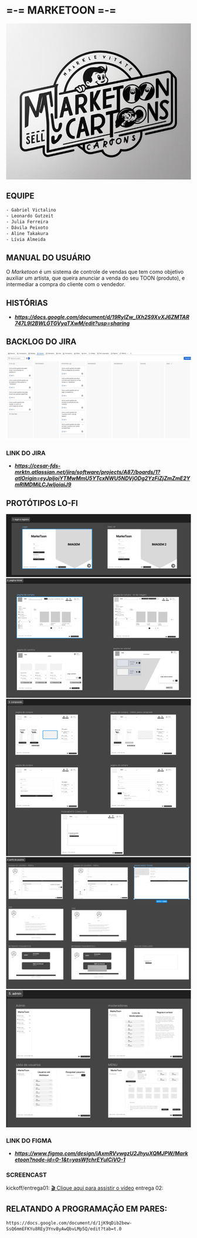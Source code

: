 # =-= MARKETOON =-=
![texto](/src/logo-marketoon.png)

## EQUIPE
````
- Gabriel Victalino
- Leonardo Gutzeit
- Julia Ferreira
- Dávila Peixoto
- Aline Takakura
- Lívia Almeida
````
## MANUAL DO USUÁRIO
O _Marketoon_ é um sistema de controle de vendas que tem como objetivo auxiliar um artista, que queira anunciar a venda do seu TOON (produto), e intermediar a compra do cliente com o vendedor.

## HISTÓRIAS 
- ***https://docs.google.com/document/d/19RyIZw_IXh2S9XvXJ6ZMTAR747L9l2BWLGTGVyqTXwM/edit?usp=sharing***

## BACKLOG DO JIRA
![texto](/src/jira.jpg)

### LINK DO JIRA
- ***https://cesar-fds-mrktn.atlassian.net/jira/software/projects/A87/boards/1?atlOrigin=eyJpIjoiYTMwMmU5YTcxNWU5NDVjODg2YzFiZjZmZmE2YmRlMDMiLCJwIjoiaiJ9***

 ## PROTÓTIPOS LO-FI
![texto](/src/marketoon-login.png)
![texto](/src/marketoon-paginicial.png)
![texto](/src/marketoon-comprando.png)
![texto](/src/marketoon-perfisdeusuario.png)
![texto](/src/marketoon-adm.png)

### LINK DO FIGMA 
- ***https://www.figma.com/design/iAxmRVvwgzU2JhyuXQMJPW/Marketoon?node-id=0-1&t=yasWfchrEYulCiVO-1***

### SCREENCAST


kickoff/entrega01:
[🎬 Clique aqui para assistir o vídeo](https://youtu.be/e2Vaw_EXg98?si=TZECz9bFMMTPF_FV)
entrega 02:


## RELATANDO A PROGRAMAÇÃO EM PARES:
````
https://docs.google.com/document/d/1jK9qDib2bew-SsQ6mmEFKYu8REy3YnvByAwQbvLMp5Q/edit?tab=t.0
````
